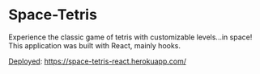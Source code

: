 # **Space-Tetris**

Experience the classic game of tetris with customizable levels...in space! This application was built with React, mainly hooks.

<ins>Deployed</ins>: https://space-tetris-react.herokuapp.com/
